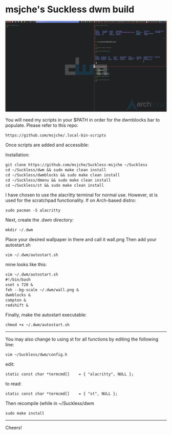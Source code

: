 # msjche's Suckless dwm build

![Alt text](screencap.png?raw=true "Title")

You will need my scripts in your $PATH in order for the dwmblocks bar to populate.  Please refer to this repo:

	https://github.com/msjche/.local-bin-scripts

Once scripts are added and accessible:

Installation:

	git clone https://github.com/msjche/Suckless-msjche ~/Suckless
	cd ~/Suckless/dwm && sudo make clean install
	cd ~/Suckless/dwmblocks && sudo make clean install
	cd ~/Suckless/dmenu && sudo make clean install
	cd ~/Suckless/st && sudo make clean install

I have chosen to use the alacritty terminal for normal use.  However, st is used for the scratchpad functionality.  If on Arch-based distro:

	sudo pacman -S alacritty

Next, create the .dwm directory:

	mkdir ~/.dwm

Place your desired wallpaper in there and call it wall.png
Then add your autostart.sh

	vim ~/.dwm/autostart.sh

mine looks like this:

	vim ~/.dwm/autostart.sh
	#!/bin/bash
	xset s 720 &
	feh --bg-scale ~/.dwm/wall.png &
	dwmblocks &
	compton &
	redshift &

Finally, make the autostart executable:

	chmod +x ~/.dwm/autostart.sh

-------------------------------------

You may also change to using st for all functions by editing the following line:

	vim ~/Suckless/dwm/config.h

edit:

	static const char *termcmd[]	= { "alacritty", NULL };

to read:

	static const char *termcmd[]	= { "st", NULL };

Then recompile (while in ~/Suckless/dwm

	sudo make install

-------------------------------------

Cheers!

